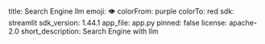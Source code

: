 title: Search Engine llm
emoji: 👁
colorFrom: purple
colorTo: red
sdk: streamlit
sdk_version: 1.44.1
app_file: app.py
pinned: false
license: apache-2.0
short_description: Search Engine with llm
